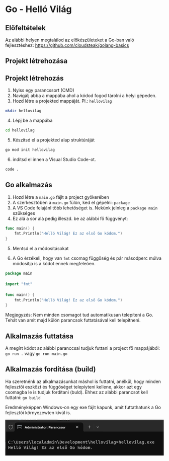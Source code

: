 # Go - Helló Világ

## Előfeltételek

Az alábbi helyen megtalálod az előkészületeket a Go-ban való fejlesztéshez: https://github.com/cloudsteak/golang-basics

## Projekt létrehozása

## Projekt létrehozás

1. Nyiss egy parancssort (CMD)
2. Navigálj abba a mappába ahol a kódod fogod tárolni a helyi gépeden.
3. Hozd létre a projekted mappáját. Pl.: `hellovilag`

```bash
mkdir hellovilag
```

4. Lépj be a mappába

```bash
cd hellovilag
```

5. Készítsd el a projekted alap struktúráját

```bash
go mod init hellovilag
```

6. indítsd el innen a Visual Studio Code-ot.

```bash
code .
```

## Go alkalmazás

1. Hozd létre a `main.go` fájlt a project gyökerében
2. A szerkesztőben a `main.go` fülön, ked el gépelni: `package`
3. A VS Code felajánl több lehetőséget is. Nekünk jelnleg a `package main` szükséges
4. Ez alá a sor alá pedig illeszd. be az alábbi fő függvényt:

```go
func main() {
    fmt.Println("Helló Világ! Ez az első Go kódom.")
}
```

5. Mentsd el a módosításokat

6. A Go érzékeli, hogy van `fmt` csomag függőség és pár másodperc múlva módosítja is a kódot ennek megfeleően.

```go
package main

import "fmt"

func main() {
	fmt.Println("Helló Világ! Ez az első Go kódom.")
}
```

Megjegyzés: Nem minden csomagot tud automatikusan telepíteni a Go. Tehát van amit majd külön parancsok futtatásával kell telepítneni.


## Alkalmazás futtatása

A megírt kódot az alábbi paranccsal tudjuk futtani a project fő mappájából: `go run .` vagy `go run main.go`

## Alkalmazás fordítása (build)

Ha szeretnénk az alkalmazásunkat máshol is futtatni, anélkül, hogy minden fejlesztői eszközt és függőséget telepíyteni kellene, akkor azt egy csomagba le is tudjuk fordítani (buld). Ehhez az alábbi parancsot kell futtatni: `go build`

Eredményképpen Windows-on egy exe fájlt kapunk, amit futtathatunk a Go fejlesztői környezewten kívül is.

![Hello Világ](hellovilagexe.png)

